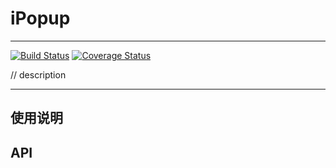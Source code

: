 # iPopup

---

[![Build Status](https://secure.travis-ci.org/aralejs/iPopup.png)](https://travis-ci.org/seedit/iPopup)
[![Coverage Status](https://coveralls.io/repos/aralejs/iPopup/badge.png?branch=master)](https://coveralls.io/r/seedit/iPopup)


// description

---

## 使用说明


## API
